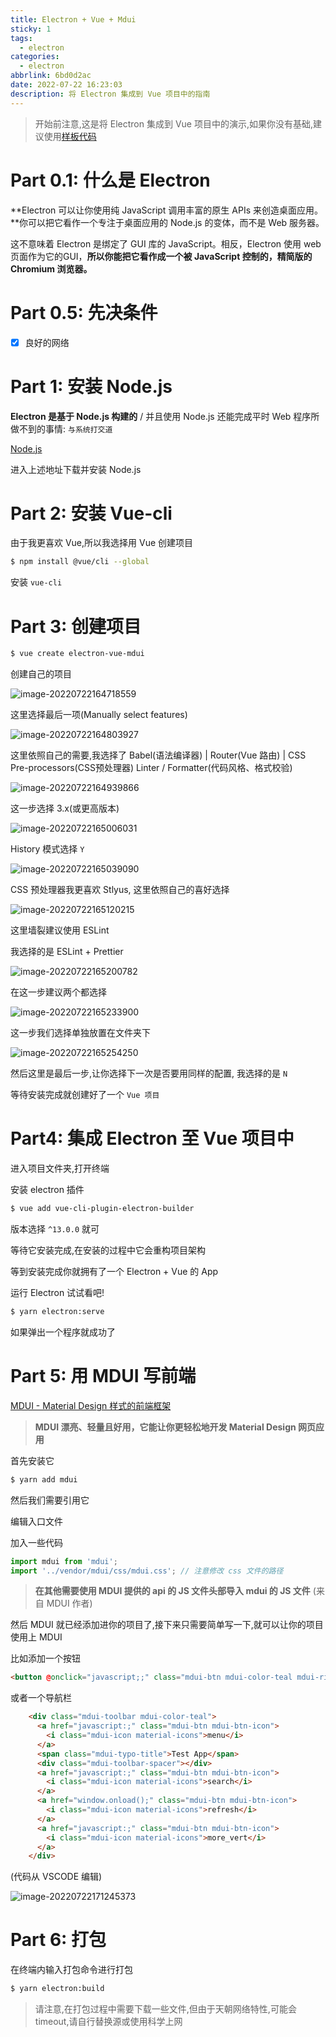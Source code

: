 ```yaml
---
title: Electron + Vue + Mdui
sticky: 1
tags:
  - electron
categories:
  - electron
abbrlink: 6bd0d2ac
date: 2022-07-22 16:23:03
description: 将 Electron 集成到 Vue 项目中的指南
---
```


> 开始前注意,这是将 Electron 集成到 Vue 项目中的演示,如果你没有基础,建议使用[样板代码](https://github.com/SimulatedGREG/electron-vue)

# Part 0.1: 什么是 Electron

**Electron 可以让你使用纯 JavaScript 调用丰富的原生 APIs 来创造桌面应用。**你可以把它看作一个专注于桌面应用的 Node.js 的变体，而不是 Web 服务器。

这不意味着 Electron 是绑定了 GUI 库的 JavaScript。相反，Electron 使用 web 页面作为它的GUI，**所以你能把它看作成一个被 JavaScript 控制的，精简版的 Chromium 浏览器。**

# Part 0.5: 先决条件

- [x] 良好的网络

# Part 1: 安装 Node.js

**Electron 是基于 Node.js 构建的** / 并且使用 Node.js 还能完成平时 Web 程序所做不到的事情: `与系统打交道`

[Node.js](https://nodejs.org/)

进入上述地址下载并安装 Node.js

# Part 2: 安装 Vue-cli

由于我更喜欢 Vue,所以我选择用 Vue 创建项目

```bash
$ npm install @vue/cli --global
```

安装 `vue-cli`

# Part 3: 创建项目

```bash
$ vue create electron-vue-mdui
```

创建自己的项目

![image-20220722164718559](https://i0.hdslb.com/bfs/album/c059674e13fba60852652ed9c48c1c52fe95cc63.png)

这里选择最后一项(Manually select features)

![image-20220722164803927](https://i0.hdslb.com/bfs/album/d6078ce2c01f0c180ca9d7a1c32f47c271ea0071.png)

这里依照自己的需要,我选择了 Babel(语法编译器) | Router(Vue 路由) | CSS Pre-processors(CSS预处理器) Linter / Formatter(代码风格、格式校验)

![image-20220722164939866](https://i0.hdslb.com/bfs/album/678861d38a4bf074dae2925aef1364f51342badc.png)

这一步选择 3.x(或更高版本)

![image-20220722165006031](https://i0.hdslb.com/bfs/album/6cddc5515bcc6b84457abb099d24a03db8032e3c.png)

History 模式选择 `Y` 

![image-20220722165039090](https://i0.hdslb.com/bfs/album/8324dcb626a202b1e3374280197ca9d378be4b10.png)

CSS 预处理器我更喜欢 Stlyus, 这里依照自己的喜好选择

![image-20220722165120215](https://i0.hdslb.com/bfs/album/5358d1dc61a13dd9734947d2ba923c9cf1ef1fe4.png)

这里墙裂建议使用 ESLint

我选择的是 ESLint + Prettier

![image-20220722165200782](https://i0.hdslb.com/bfs/album/98c501aa53b8a0856b7e6db9c71ae71f01c98c27.png)

在这一步建议两个都选择

![image-20220722165233900](https://i0.hdslb.com/bfs/album/994a084bcb79e8409741914c30237611b5ad45df.png)

这一步我们选择单独放置在文件夹下

![image-20220722165254250](https://i0.hdslb.com/bfs/album/971f5038fc1d36d7f2d4e7439ca40f6bd8082e26.png)

然后这里是最后一步,让你选择下一次是否要用同样的配置, 我选择的是 `N`

等待安装完成就创建好了一个 `Vue 项目`

# Part4: 集成 Electron 至 Vue 项目中

进入项目文件夹,打开终端

安装 electron 插件

```bash
$ vue add vue-cli-plugin-electron-builder
```

版本选择 `^13.0.0` 就可

等待它安装完成,在安装的过程中它会重构项目架构

等到安装完成你就拥有了一个 Electron + Vue 的 App

运行 Electron 试试看吧!

```bash
$ yarn electron:serve
```

如果弹出一个程序就成功了

# Part 5: 用 MDUI 写前端

[MDUI - Material Design 样式的前端框架](https://www.mdui.org/)

> **MDUI 漂亮、轻量且好用，它能让你更轻松地开发 Material Design 网页应用**

首先安装它

```bash
$ yarn add mdui
```

然后我们需要引用它

编辑入口文件

加入一些代码

```javascript
import mdui from 'mdui';
import '../vendor/mdui/css/mdui.css'; // 注意修改 css 文件的路径
```

> **在其他需要使用 MDUI 提供的 api 的 JS 文件头部导入 mdui 的 JS 文件** (来自 MDUI 作者)

然后 MDUI 就已经添加进你的项目了,接下来只需要简单写一下,就可以让你的项目使用上 MDUI

比如添加一个按钮

```html
<button @onclick="javascript;;" class="mdui-btn mdui-color-teal mdui-ripple">button</button>
```

或者一个导航栏

```html
    <div class="mdui-toolbar mdui-color-teal">
      <a href="javascript:;" class="mdui-btn mdui-btn-icon">
        <i class="mdui-icon material-icons">menu</i>
      </a>
      <span class="mdui-typo-title">Test App</span>
      <div class="mdui-toolbar-spacer"></div>
      <a href="javascript:;" class="mdui-btn mdui-btn-icon">
        <i class="mdui-icon material-icons">search</i>
      </a>
      <a href="window.onload();" class="mdui-btn mdui-btn-icon">
        <i class="mdui-icon material-icons">refresh</i>
      </a>
      <a href="javascript:;" class="mdui-btn mdui-btn-icon">
        <i class="mdui-icon material-icons">more_vert</i>
      </a>
    </div>
```

(代码从 VSCODE 编辑)

![image-20220722171245373](https://i0.hdslb.com/bfs/album/f144fbad397951d3d16febc560ff4fe3e013e3ed.png)

# Part 6: 打包

在终端内输入打包命令进行打包

```bash
$ yarn electron:build
```

> 请注意,在打包过程中需要下载一些文件,但由于天朝网络特性,可能会 timeout,请自行替换源或使用科学上网
